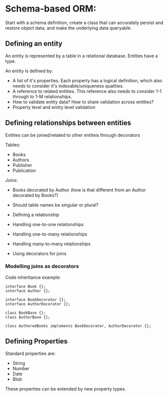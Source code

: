 Schema-based ORM:
=============

Start with a schema definition, create a class that can accurately persist and restore object data, and make the underlying data queryable.



## Defining an entity

An entity is represented by a table in a relational database. Entities have a type.

An entity is defined by:

* A list of it's properties. Each property has a logical definition, which also needs to consider it's indexable/uniqueness qualities.
* A reference to related entities. This reference also needs to consider 1-1 through to 1-M relationships.
* How to validate entity data? How to share validation across entities?
* Property level and entity level validation


## Defining relationships between entities

Entities can be joined/related to other entiteis through decorators

Tables:
* Books
* Authors
* Publisher
* Publication

Joins:
* Books decorated by Author (how is that different from an Author decorated by Books?)


* Should table names be singular or plural?
* Defining a relationship
* Handling one-to-one relationships
* Handling one-to-many relationships
* Handling many-to-many relationships
* Using decorators for joins

### Modelling joins as decorators

Code inheritance example:

	interface Book {};
	interface Author {};
	
	interface BookDecorator {};
	interface AuthorDecorator {};
	
	class BookBase {};
	class AuthorBase {};
	
	class AuthoredBooks implements BookDecorator, AuthorDecorator {};



## Defining Properties

Standard properties are:
* String
* Number
* Date
* Blob

These properties can be extended by new property types.